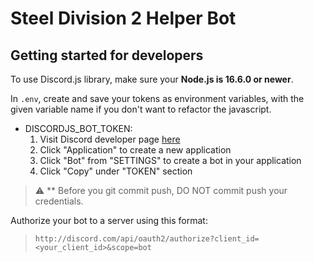 # Steel Division 2 Helper Bot

## Getting started for developers

To use Discord.js library, make sure your **Node.js is 16.6.0 or newer**.

In `.env`, create and save your tokens as environment variables, with the given variable name if you don't want to refactor the javascript.
- DISCORDJS_BOT_TOKEN:
    1. Visit Discord developer page [here](https://discord.com/developers/applications/)
    2. Click "Application" to create a new application
    3. Click "Bot" from "SETTINGS" to create a bot in your application
    4. Click "Copy" under "TOKEN" section
> :warning: ** Before you git commit push, DO NOT commit push your credentials.

Authorize your bot to a server using this format:
> `http://discord.com/api/oauth2/authorize?client_id=<your_client_id>&scope=bot`